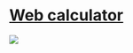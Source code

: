 # [Web calculator](https://visnowden.github.io/web_calculator)
<a href="https://visnowden.github.io/web_calculator">
  <img src="http://img.shields.io/static/v1?label=status:&message=Coming%20soon...&color=darkred"/>
</a>
